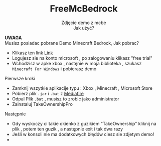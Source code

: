<div align="center">

# FreeMcBedrock

Zdjęcie demo z mcbe <br/>
Jak użyć? <br/>
</div>

**UWAGA** <br/>
Musisz posiadac pobrane Demo Minecraft Bedrock,
Jak pobrac?
* Klikasz ten link [Link](https://login.live.com/login.srf?wa=wsignin1.0&rpsnv=15&rver=7.3.6963.0&wp=SA_20MIN&wreply=https%3a%2f%2fwww.microsoft.com%2fen-is%2fp%2fminecraft-for-windows%2f9nblggh2jhxj%3factivetab%3dpivot%3aoverviewtab&lc=1033&id=74335&claims=%7b%22compact%22%3a%7b%22name%22%3a%7b%22essential%22%3atrue%7d%7d%7d)
* Logujesz sie na konto microsoft , po zalogowaniu klikasz "free trial"
* Wchodzisz w apke xbox , nastęnie w moja biblioteka , szukasz `Minecraft For Windows` i pobierasz demo 

Pierwsze kroki<br/>
* Zamknij wszytkie aplikacije typu : Xbox , Minecraft , Microsoft Store    <br/>
* Pobierz plik `.jar` i `.bat` z [Mediafire](https://www.mediafire.com/folder/fhhl2zicx8cwl/instal+mc)
* Odpal Plik `.bat` , musisz to zrobić jako administrator 
* Zainstaluj TakeOwnershipPro<br/>

Następnie
* Gdy wyskoczy ci takie okienko z guzikiem "TakeOwnership" kliknij na plik , potem ten guzik , a następnie exit i tak dwa razy     <br/>
* Jeśli w konsoli nie ma dodatkowych błędów ciesz sie zdjetym demo! <br/>
* <br/>


